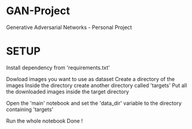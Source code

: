 # GAN-Project
Generative Adversarial Networks - Personal Project

# SETUP
Install dependency from 'requirements.txt'

Dowload images you want to use as dataset
Create a directory of the images
Inside the directory create another directory called 'targets'
Put all the downloaded images inside the target directory

Open the 'main' notebook and set the 'data_dir' variable to the directory containing 'targets' 

Run the whole notebook
Done !